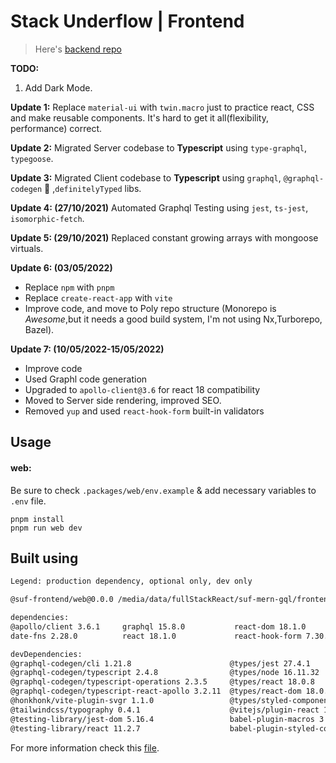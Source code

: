 # Stack Underflow | Frontend

> Here's [backend repo](https://github.com/zkindest/suf-mern-gql-backend)

**TODO:**
1. Add Dark Mode.

**Update 1:** Replace `material-ui` with `twin.macro` just to practice react, CSS and make reusable components. It's hard to get it all(flexibility, performance) correct. 

**Update 2:** Migrated Server codebase to **Typescript** using `type-graphql`, `typegoose`.

**Update 3:** Migrated Client codebase to **Typescript** using `graphql`, `@graphql-codegen` 💚 ,`definitelyTyped` libs.

**Update 4: (27/10/2021)** Automated Graphql Testing using `jest`, `ts-jest`, `isomorphic-fetch`.

**Update 5: (29/10/2021)** Replaced constant growing arrays with mongoose virtuals.

**Update 6: (03/05/2022)** 
- Replace `npm` with `pnpm`
- Replace `create-react-app` with `vite`  
- Improve code, and move to Poly repo structure (Monorepo is *Awesome*,but it needs a good build system, I'm not using Nx,Turborepo, Bazel).

**Update 7: (10/05/2022-15/05/2022)** 
- Improve code
- Used Graphl code generation
- Upgraded to `apollo-client@3.6` for react 18 compatibility
- Moved to Server side rendering, improved SEO.
- Removed `yup` and used `react-hook-form` built-in validators


## Usage

#### web:

Be sure to check `.packages/web/env.example` & add necessary variables to `.env` file.

```
pnpm install
pnpm run web dev
```

## Built using

```sh
Legend: production dependency, optional only, dev only

@suf-frontend/web@0.0.0 /media/data/fullStackReact/suf-mern-gql/frontend/packages/web (PRIVATE)

dependencies:
@apollo/client 3.6.1     graphql 15.8.0           react-dom 18.1.0         react-icons 4.3.1        react-router-dom 6.3.0   web-vitals 2.1.4
date-fns 2.28.0          react 18.1.0             react-hook-form 7.30.0   react-is 18.1.0          styled-components 5.3.5

devDependencies:
@graphql-codegen/cli 1.21.8                      @types/jest 27.4.1                               graphql-tag 2.12.6
@graphql-codegen/typescript 2.4.8                @types/node 16.11.32                             rollup-plugin-analyzer 4.0.0
@graphql-codegen/typescript-operations 2.3.5     @types/react 18.0.8                              tailwindcss 2.2.19
@graphql-codegen/typescript-react-apollo 3.2.11  @types/react-dom 18.0.3                          twin.macro 2.8.2
@honkhonk/vite-plugin-svgr 1.1.0                 @types/styled-components 5.1.25                  typescript 4.6.4
@tailwindcss/typography 0.4.1                    @vitejs/plugin-react 1.3.1                       vite 2.9.6
@testing-library/jest-dom 5.16.4                 babel-plugin-macros 3.1.0
@testing-library/react 11.2.7                    babel-plugin-styled-components 2.0.7
```

For more information check this [file](./open-source.json).
